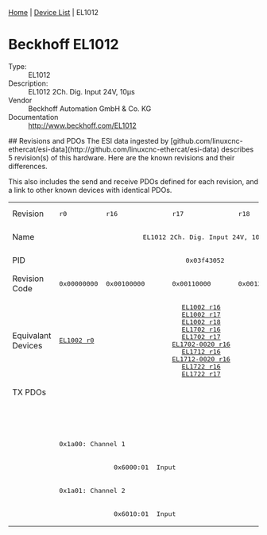 <div class="nav"><a href="/esi-data">Home</a> | <a href="/esi-data/devices">Device List</a> | EL1012</div>

#  Beckhoff EL1012

<dl>
  <dt>Type:</dt><dd>EL1012</dd>
  <dt>Description:</dt><dd>EL1012 2Ch. Dig. Input 24V, 10µs</dd>
  <dt>Vendor</dt><dd>Beckhoff Automation GmbH & Co. KG</dd>
  <dt>Documentation</dt><dd><a href="http://www.beckhoff.com/EL1012">http://www.beckhoff.com/EL1012</a></dd>
</dl>
## Revisions and PDOs
The ESI data ingested by [github.com/linuxcnc-ethercat/esi-data](http://github.com/linuxcnc-ethercat/esi-data) describes 5 revision(s) of this hardware.  Here are the known revisions and their differences.

This also includes the send and receive PDOs defined for each revision, and a link to other known devices with identical PDOs.

<table>
<tr >
<td class="first">Revision</td>
<td ><pre>r0</pre></td>
<td ><pre>r16</pre></td>
<td ><pre>r17</pre></td>
<td ><pre>r18</pre></td>
<td ><pre>r9995</pre></td>
</tr>
<tr >
<td class="first">Name</td>
<td  colspan=5 align="center"><pre>EL1012 2Ch. Dig. Input 24V, 10µs</pre></td>
</tr>
<tr >
<td class="first">PID</td>
<td  colspan=5 align="center"><pre>0x03f43052</pre></td>
</tr>
<tr >
<td class="first">Revision Code</td>
<td ><pre>0x00000000</pre></td>
<td ><pre>0x00100000</pre></td>
<td ><pre>0x00110000</pre></td>
<td ><pre>0x00120000</pre></td>
<td ><pre>0x270b0000</pre></td>
</tr>
<tr >
<td class="first">Equivalant Devices</td>
<td ><pre><a href="EL1002">EL1002 r0</a></pre></td>
<td  colspan=3 align="center"><pre><a href="EL1002">EL1002 r16</a><br/><a href="EL1002">EL1002 r17</a><br/><a href="EL1002">EL1002 r18</a><br/><a href="EL1702">EL1702 r16</a><br/><a href="EL1702">EL1702 r17</a><br/><a href="EL1702-0020">EL1702-0020 r16</a><br/><a href="EL1712">EL1712 r16</a><br/><a href="EL1712-0020">EL1712-0020 r16</a><br/><a href="EL1722">EL1722 r16</a><br/><a href="EL1722">EL1722 r17</a></pre></td>
<td ><pre><a href="EL1002">EL1002 r9995</a></pre></td>
</tr>
<tr class="txpdo pdosection">
<td class="first" rowspan=6 valign=top>TX PDOs</td>
<td colspan=4 align="left"></td>
<td><pre>: </pre></td>
<td></td>
</tr>
<tr class="txpdo pdosection">
<td  colspan=4 align="left"></td>
<td ><pre>: </pre></td>
</tr>
<tr class="txpdo pdosection">
<td  colspan=4 align="left"><pre>0x1a00: Channel 1</pre></td>
<td ></td>
</tr>
<tr class="txpdo">
<td ></td>
<td  colspan=3 align="left"><pre>  0x6000:01  Input                           BOOL</pre></td>
<td ></td>
</tr>
<tr class="txpdo pdosection">
<td  colspan=4 align="left"><pre>0x1a01: Channel 2</pre></td>
<td ></td>
</tr>
<tr class="txpdo">
<td ></td>
<td  colspan=3 align="left"><pre>  0x6010:01  Input                           BOOL</pre></td>
<td ></td>
</tr>
</table>
